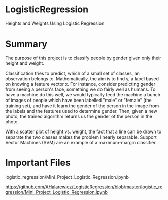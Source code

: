 # LogisticRegression
Heights and Weights Using Logistic Regression

# Summary

The purpose of this project is to classify people by gender given only their height and weight. 

Classification tries to predict, which of a small set of classes, an observation belongs to. Mathematically, the aim is to find y, a label based on knowing a feature vector x. For instance, consider predicting gender from seeing a person's face, something we do fairly well as humans. To have a machine do this well, we would typically feed the machine a bunch of images of people which have been labelled "male" or "female" (the training set), and have it learn the gender of the person in the image from the labels and the features used to determine gender. Then, given a new photo, the trained algorithm returns us the gender of the person in the photo.

With a scatter plot of height vs. weight, the fact that a line can be drawn to separate the two classes makes the problem linearly separable. Support Vector Machines (SVM) are an example of a maximum-margin classifier.


# Important Files
logistic_regression/Mini_Project_Logistic_Regression.ipynb

https://github.com/AHalarewicz/LogisticRegression/blob/master/logistic_regression/Mini_Project_Logistic_Regression.ipynb
